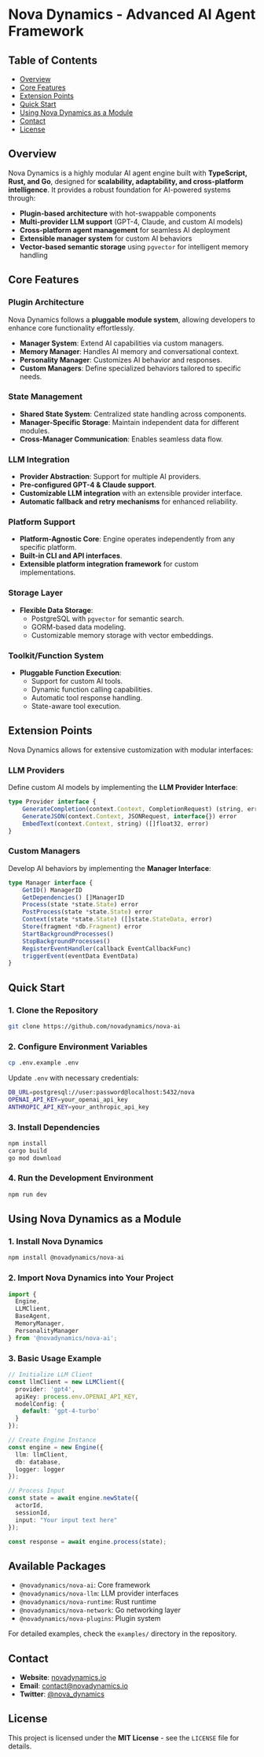 # Nova Dynamics - Advanced AI Agent Framework

## Table of Contents
- [Overview](#overview)
- [Core Features](#core-features)
- [Extension Points](#extension-points)
- [Quick Start](#quick-start)
- [Using Nova Dynamics as a Module](#using-nova-dynamics-as-a-module)
- [Contact](#contact)
- [License](#license)

## Overview
Nova Dynamics is a highly modular AI agent engine built with **TypeScript, Rust, and Go**, designed for **scalability, adaptability, and cross-platform intelligence**. It provides a robust foundation for AI-powered systems through:

- **Plugin-based architecture** with hot-swappable components
- **Multi-provider LLM support** (GPT-4, Claude, and custom AI models)
- **Cross-platform agent management** for seamless AI deployment
- **Extensible manager system** for custom AI behaviors
- **Vector-based semantic storage** using `pgvector` for intelligent memory handling

## Core Features

### Plugin Architecture
Nova Dynamics follows a **pluggable module system**, allowing developers to enhance core functionality effortlessly.

- **Manager System**: Extend AI capabilities via custom managers.
- **Memory Manager**: Handles AI memory and conversational context.
- **Personality Manager**: Customizes AI behavior and responses.
- **Custom Managers**: Define specialized behaviors tailored to specific needs.

### State Management
- **Shared State System**: Centralized state handling across components.
- **Manager-Specific Storage**: Maintain independent data for different modules.
- **Cross-Manager Communication**: Enables seamless data flow.

### LLM Integration
- **Provider Abstraction**: Support for multiple AI providers.
- **Pre-configured GPT-4 & Claude support**.
- **Customizable LLM integration** with an extensible provider interface.
- **Automatic fallback and retry mechanisms** for enhanced reliability.

### Platform Support
- **Platform-Agnostic Core**: Engine operates independently from any specific platform.
- **Built-in CLI and API interfaces**.
- **Extensible platform integration framework** for custom implementations.

### Storage Layer
- **Flexible Data Storage**:
  - PostgreSQL with `pgvector` for semantic search.
  - GORM-based data modeling.
  - Customizable memory storage with vector embeddings.

### Toolkit/Function System
- **Pluggable Function Execution**:
  - Support for custom AI tools.
  - Dynamic function calling capabilities.
  - Automatic tool response handling.
  - State-aware tool execution.

## Extension Points
Nova Dynamics allows for extensive customization with modular interfaces:

### LLM Providers
Define custom AI models by implementing the **LLM Provider Interface**:
```typescript
type Provider interface {
    GenerateCompletion(context.Context, CompletionRequest) (string, error)
    GenerateJSON(context.Context, JSONRequest, interface{}) error
    EmbedText(context.Context, string) ([]float32, error)
}
```

### Custom Managers
Develop AI behaviors by implementing the **Manager Interface**:
```typescript
type Manager interface {
    GetID() ManagerID
    GetDependencies() []ManagerID
    Process(state *state.State) error
    PostProcess(state *state.State) error
    Context(state *state.State) ([]state.StateData, error)
    Store(fragment *db.Fragment) error
    StartBackgroundProcesses()
    StopBackgroundProcesses()
    RegisterEventHandler(callback EventCallbackFunc)
    triggerEvent(eventData EventData)
}
```

## Quick Start
### 1. Clone the Repository
```sh
git clone https://github.com/novadynamics/nova-ai
```

### 2. Configure Environment Variables
```sh
cp .env.example .env
```
Update `.env` with necessary credentials:
```sh
DB_URL=postgresql://user:password@localhost:5432/nova
OPENAI_API_KEY=your_openai_api_key
ANTHROPIC_API_KEY=your_anthropic_api_key
```

### 3. Install Dependencies
```sh
npm install
cargo build
go mod download
```

### 4. Run the Development Environment
```sh
npm run dev
```

## Using Nova Dynamics as a Module

### 1. Install Nova Dynamics
```sh
npm install @novadynamics/nova-ai
```

### 2. Import Nova Dynamics into Your Project
```typescript
import {
  Engine,
  LLMClient,
  BaseAgent,
  MemoryManager,
  PersonalityManager
} from '@novadynamics/nova-ai';
```

### 3. Basic Usage Example
```typescript
// Initialize LLM Client
const llmClient = new LLMClient({
  provider: 'gpt4',
  apiKey: process.env.OPENAI_API_KEY,
  modelConfig: {
    default: 'gpt-4-turbo'
  }
});

// Create Engine Instance
const engine = new Engine({
  llm: llmClient,
  db: database,
  logger: logger
});

// Process Input
const state = await engine.newState({
  actorId,
  sessionId,
  input: "Your input text here"
});

const response = await engine.process(state);
```

## Available Packages
- `@novadynamics/nova-ai`: Core framework
- `@novadynamics/nova-llm`: LLM provider interfaces
- `@novadynamics/nova-runtime`: Rust runtime
- `@novadynamics/nova-network`: Go networking layer
- `@novadynamics/nova-plugins`: Plugin system

For detailed examples, check the `examples/` directory in the repository.

## Contact
- **Website**: [novadynamics.io](https://novadynamics.io)
- **Email**: [contact@novadynamics.io](mailto:contact@novadynamics.io)
- **Twitter**: [@nova_dynamics](https://twitter.com/nova_dynamics)

## License
This project is licensed under the **MIT License** - see the `LICENSE` file for details.

